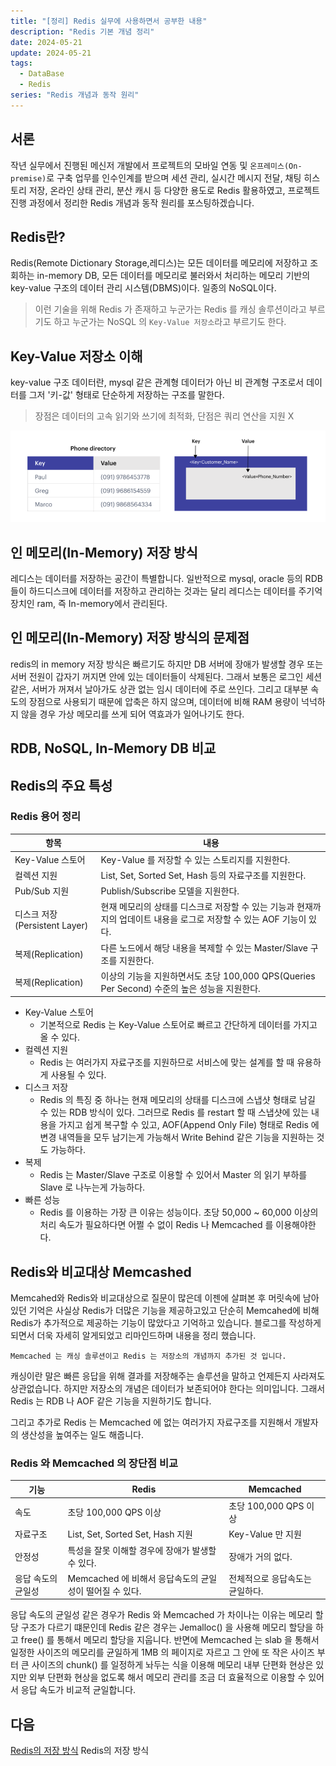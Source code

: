 ```yaml
---
title: "[정리] Redis 실무에 사용하면서 공부한 내용"
description: "Redis 기본 개념 정리"
date: 2024-05-21
update: 2024-05-21
tags:
  - DataBase
  - Redis
series: "Redis 개념과 동작 원리"
---
```


## 서론
작년 실무에서 진행된 메신저 개발에서 프로젝트의 모바일 연동 및 `온프레미스(On-premise)`로 구축 업무를 인수인계를 받으며 세션 관리, 실시간 메시지 전달, 채팅 히스토리 저장, 온라인 상태 관리, 분산 캐시 등 다양한 용도로 Redis 활용하였고, 프로젝트 진행 과정에서 정리한 Redis 개념과 동작 원리를 포스팅하겠습니다.


## Redis란?

Redis(Remote Dictionary Storage,레디스)는 모든 데이터를 메모리에 저장하고 조회하는 in-memory DB, 모든 데이터를 메모리로 불러와서 처리하는 메모리 기반의 key-value 구조의 데이터 관리 시스템(DBMS)이다. 일종의 NoSQL이다.
>이런 기술을 위해 Redis 가 존재하고 누군가는 Redis 를 캐싱 솔루션이라고 부르기도 하고 누군가는 NoSQL 의 `Key-Value 저장소`라고 부르기도 한다.

## Key-Value 저장소 이해
key-value 구조 데이터란, mysql 같은 관계형 데이터가 아닌 비 관계형 구조로서 데이터를 그저 '키-값' 형태로 단순하게 저장하는 구조를 말한다.

>장점은 데이터의 고속 읽기와 쓰기에 최적화, 단점은 쿼리 연산을 지원 X

![키-값 데이터 저장소의 간단한 예](./1.PNG)

## 인 메모리(In-Memory) 저장 방식
레디스는 데이터를 저장하는 공간이 특별합니다. 일반적으로 mysql, oracle 등의 RDB들이 하드디스크에 데이터를 저장하고 관리하는 것과는 달리 레디스는 데이터를 주기억장치인 ram, 즉 In-memory에서 관리된다.

## 인 메모리(In-Memory) 저장 방식의 문제점
redis의 in memory 저장 방식은 빠르기도 하지만 DB 서버에 장애가 발생할 경우 또는 서버 전원이 갑자기 꺼지면 안에 있는 데이터들이 삭제된다. 그래서 보통은 로그인 세션 같은, 서버가 꺼져서 날아가도 상관 없는 임시 데이터에 주로 쓰인다. 그리고 대부분 속도의 장점으로 사용되기 때문에 압축은 하지 않으며, 데이터에 비해 RAM 용량이 넉넉하지 않을 경우 가상 메모리를 쓰게 되어 역효과가 일어나기도 한다.

## RDB, NoSQL, In-Memory DB 비교



## Redis의 주요 특성
### Redis 용어 정리

|항목|내용|
|-|-----|
|Key-Value 스토어|Key-Value 를 저장할 수 있는 스토리지를 지원한다.|
|컬렉션 지원	|List, Set, Sorted Set, Hash 등의 자료구조를 지원한다.|
|Pub/Sub 지원|Publish/Subscribe 모델을 지원한다.|
|디스크 저장(Persistent Layer)|현재 메모리의 상태를 디스크로 저장할 수 있는 기능과 현재까지의 업데이트 내용을 로그로 저장할 수 있는 AOF 기능이 있다.|
|복제(Replication)|다른 노드에서 해당 내용을 복제할 수 있는 Master/Slave 구조를 지원한다.|
|복제(Replication)|이상의 기능을 지원하면서도 초당 100,000 QPS(Queries Per Second) 수준의 높은 성능을 지원한다.|

+ Key-Value 스토어
  - 기본적으로 Redis 는 Key-Value 스토어로 빠르고 간단하게 데이터를 가지고 올 수 있다.
+ 컬렉션 지원
  - Redis 는 여러가지 자료구조를 지원하므로 서비스에 맞는 설계를 할 때 유용하게 사용될 수 있다.
+ 디스크 저장
  - Redis 의 특징 중 하나는 현재 메모리의 상태를 디스크에 스냅샷 형태로 남길 수 있는 RDB 방식이 있다. 그러므로 Redis 를 restart 할 때 스냅샷에 있는 내용을 가지고 쉽게 복구할 수 있고, AOF(Append Only File) 형태로 Redis 에 변경 내역들을 모두 남기는게 가능해서 Write Behind 같은 기능을 지원하는 것도 가능하다.
+ 복제
  - Redis 는 Master/Slave 구조로 이용할 수 있어서 Master 의 읽기 부하를 Slave 로 나누는게 가능하다.
+ 빠른 성능
  - Redis 를 이용하는 가장 큰 이유는 성능이다. 초당 50,000 ~ 60,000 이상의 처리 속도가 필요하다면 어쩔 수 없이 Redis 나 Memcached 를 이용해야한다.

## Redis와 비교대상 Memcashed
Memcahed와 Redis와 비교대상으로 질문이 많은데 이젠에 살펴본 후 머릿속에 남아있던 기억은 사실상 Redis가 더많은 기능을 제공하고있고 단순히 Memcahed에 비해 Redis가 추가적으로 제공하는 기능이 많았다고 기억하고 있습니다.
블로그를 작성하게되면서 더욱 자세히 알게되었고 리마인드하며 내용을 정리 했습니다.

```
Memcached 는 캐싱 솔루션이고 Redis 는 저장소의 개념까지 추가된 것 입니다.
```
캐싱이란 말은 빠른 응답을 위해 결과를 저장해주는 솔루션을 말하고 언제든지 사라져도 상관없습니다. 하지만 저장소의 개념은 데이터가 보존되어야 한다는 의미입니다. 그래서 Redis 는 RDB 나 AOF 같은 기능을 지원하기도 합니다.

그리고 추가로 Redis 는 Memcached 에 없는 여러가지 자료구조를 지원해서 개발자의 생산성을 높여주는 일도 해줍니다.

### Redis 와 Memcached 의 장단점 비교

|기능|Redis|Memcached|
|-|-----|----|
|속도|초당 100,000 QPS 이상|초당 100,000 QPS 이상|
|자료구조|List, Set, Sorted Set, Hash 지원|Key-Value 만 지원|
|안정성|특성을 잘못 이해할 경우에 장애가 발생할 수 있다.|장애가 거의 없다.|
|응답 속도의 균일성|Memcached 에 비해서 응답속도의 균일성이 떨어질 수 있다.|전체적으로 응답속도는 균일하다.|

응답 속도의 균일성 같은 경우가 Redis 와 Memcached 가 차이나는 이유는 메모리 할당 구조가 다르기 떄문인데 Redis 같은 경우는 Jemalloc() 을 사용해 메모리 할당을 하고 free() 를 통해서 메모리 할당을 지웁니다. 반면에 Memcached 는 slab 을 통해서 일정한 사이즈의 메모리를 균일하게 1MB 의 페이지로 자르고 그 안에 또 작은 사이즈 부터 큰 사이즈의 chunk() 를 일정하게 놔두는 식을 이용해 메모리 내부 단편화 현상은 있지만 외부 단편화 현상을 없도록 해서 메모리 관리를 조금 더 효율적으로 이용할 수 있어서 응답 속도가 비교적 균일합니다.


## 다음

[Redis의 저장 방식](../oauth-2.0/index.md) Redis의 저장 방식